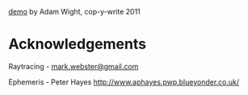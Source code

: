 [demo](http://ludd.net/insolator/) by Adam Wight, cop-y-write 2011



Acknowledgements
==================
Raytracing - mark.webster@gmail.com

Ephemeris - Peter Hayes http://www.aphayes.pwp.blueyonder.co.uk/
